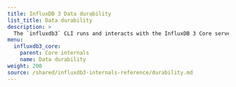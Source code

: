 ```yaml
---
title: InfluxDB 3 Data durability
list_title: Data durability
description: >
  The `influxdb3` CLI runs and interacts with the InfluxDB 3 Core server.
menu:
  influxdb3_core:
    parent: Core internals
    name: Data durability
weight: 200
source: /shared/influxdb3-internals-reference/durability.md
---
```


<!--
The content for this page is at
// SOURCE /content/shared/influxdb3-internals-reference/durability.md
->